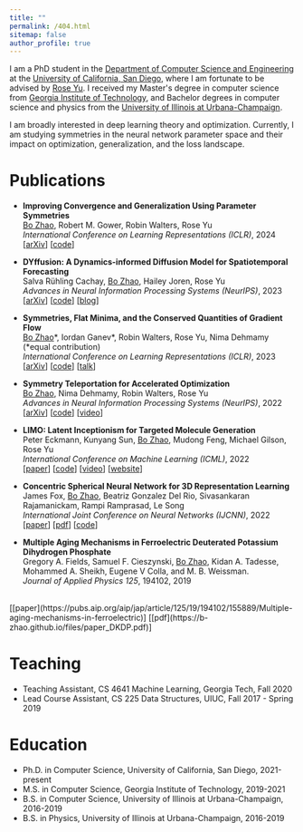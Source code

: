 ```yaml
---
title: ""
permalink: /404.html
sitemap: false
author_profile: true
---
```


I am a PhD student in the [Department of Computer Science and Engineering](https://cse.ucsd.edu) at the [University of California, San Diego](https://www.ucsd.edu), where I am fortunate to be advised by [Rose Yu](https://roseyu.com). I received my Master's degree in computer science from [Georgia Institute of Technology](https://www.gatech.edu), and Bachelor degrees in computer science and physics from the [University of Illinois at Urbana-Champaign](https://illinois.edu). 

I am broadly interested in deep learning theory and optimization. Currently, I am studying symmetries in the neural network parameter space and their impact on optimization, generalization, and the loss landscape.


Publications
======
* **Improving Convergence and Generalization Using Parameter Symmetries** <br>
<u>Bo Zhao</u>, Robert M. Gower, Robin Walters, Rose Yu <br>
*International Conference on Learning Representations (ICLR)*, 2024 <br>
[[arXiv](https://arxiv.org/abs/2305.13404)]
[[code](https://github.com/Rose-STL-Lab/Teleportation-Optimization)]

<!--* **Understanding Mode Connectivity via Parameter Space Symmetry** <br>
<u>Bo Zhao</u>, Nima Dehmamy, Robin Walters, Rose Yu <br>
*Unifying Representations in Neural Models Workshop (UniReps)* at NeurIPS 2023 <br>
[[pdf](https://openreview.net/pdf?id=aP2a5i1iUf)]-->

* **DYffusion: A Dynamics-informed Diffusion Model for Spatiotemporal Forecasting** <br>
Salva Rühling Cachay, <u>Bo Zhao</u>, Hailey Joren, Rose Yu <br>
*Advances in Neural Information Processing Systems (NeurIPS)*, 2023 <br>
[[arXiv](https://arxiv.org/abs/2306.01984)]
[[code](https://github.com/Rose-STL-Lab/dyffusion)]
[[blog](https://ucsdml.github.io/2023/12/22/dyffusion.html)]

* **Symmetries, Flat Minima, and the Conserved Quantities of Gradient Flow** <br>
<u>Bo Zhao</u>\*, Iordan Ganev\*, Robin Walters, Rose Yu, Nima Dehmamy (\*equal contribution) <br>
*International Conference on Learning Representations (ICLR)*, 2023 <br>
[[arXiv](https://arxiv.org/abs/2210.17216)]
[[code](https://github.com/Rose-STL-Lab/Gradient-Flow-Symmetry)]
[[talk](https://www.youtube.com/watch?v=6tgJLV06MfE)]

* **Symmetry Teleportation for Accelerated Optimization** <br>
<u>Bo Zhao</u>, Nima Dehmamy, Robin Walters, Rose Yu <br>
*Advances in Neural Information Processing Systems (NeurIPS)*, 2022 <br>
[[arXiv](https://arxiv.org/abs/2205.10637)]
[[code](https://github.com/Rose-STL-Lab/Symmetry-Teleportation)]
[[video](https://slideslive.com/38991922/symmetry-teleportation-for-accelerated-optimization)]

* **LIMO: Latent Inceptionism for Targeted Molecule Generation** <br>
Peter Eckmann, Kunyang Sun, <u>Bo Zhao</u>, Mudong Feng, Michael Gilson, Rose Yu <br>
*International Conference on Machine Learning (ICML)*, 2022 <br>
[[paper](https://proceedings.mlr.press/v162/eckmann22a.html)]
[[code](https://github.com/Rose-STL-Lab/LIMO)]
[[video](https://slideslive.com/38983948/limo-latent-inceptionism-for-targeted-molecule-generation)]
[[website](http://limo-aimd.com)]

* **Concentric Spherical Neural Network for 3D Representation Learning** <br>
James Fox, <u>Bo Zhao</u>, Beatriz Gonzalez Del Rio, Sivasankaran Rajamanickam, Rampi Ramprasad, Le Song <br>
*International Joint Conference on Neural Networks (IJCNN)*, 2022 <br>
[[paper](https://ieeexplore.ieee.org/abstract/document/9892358)]
[[pdf](https://b-zhao.github.io/files/paper_CSNN.pdf)]
[[code](https://github.com/foxjas/CSNN)]

* **Multiple Aging Mechanisms in Ferroelectric Deuterated Potassium Dihydrogen Phosphate** <br>
Gregory A. Fields, Samuel F. Cieszynski, <u>Bo Zhao</u>, Kidan A. Tadesse,  Mohammed A. Sheikh, Eugene V Colla, and M. B. Weissman. <br>
*Journal of Applied Physics 125*, 194102, 2019
 <br>
[[paper](https://pubs.aip.org/aip/jap/article/125/19/194102/155889/Multiple-aging-mechanisms-in-ferroelectric)]
[[pdf](https://b-zhao.github.io/files/paper_DKDP.pdf)]

<!-- Upcoming talks
======
Symmetries, Flat Minima, and the Conserved Quantities of Gradient Flow 

* AI TIME, May 2023
* [Boston Computation Club](https://bstn.cc), July 2023 -->


Teaching
======
* Teaching Assistant, CS 4641 Machine Learning, Georgia Tech, Fall 2020
* Lead Course Assistant, CS 225 Data Structures, UIUC, Fall 2017 - Spring 2019


Education
======
* Ph.D. in Computer Science, University of California, San Diego, 2021-present
* M.S. in Computer Science, Georgia Institute of Technology, 2019-2021
* B.S. in Computer Science, University of Illinois at Urbana-Champaign, 2016-2019
* B.S. in Physics, University of Illinois at Urbana-Champaign, 2016-2019

<!-- Work experience
======
* Summer 2015: Research Assistant
  * Github University
  * Duties included: Tagging issues
  * Supervisor: Professor Git

* Fall 2015: Research Assistant
  * Github University
  * Duties included: Merging pull requests
  * Supervisor: Professor Hub
  
Skills
======
* Skill 1
* Skill 2
  * Sub-skill 2.1
  * Sub-skill 2.2
  * Sub-skill 2.3
* Skill 3


Talks
======
  <ul>{% for post in site.talks %}
    {% include archive-single-talk-cv.html %}
  {% endfor %}</ul>
  
  
Service and leadership
======
* Currently signed in to 43 different slack teams  -->

